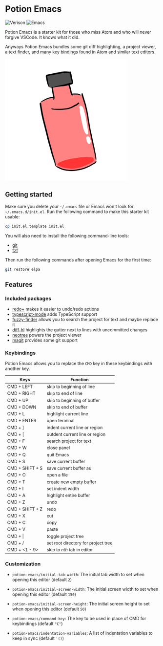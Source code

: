 # Potion Emacs
![Verison](https://img.shields.io/badge/Version-1.0-blue)
![Emacs](https://img.shields.io/badge/Support-Emacs%2027+-blueviolet)

Potion Emacs is a starter kit for those who miss Atom and who will never forgive VSCode.
It knows what it did.

Anyways Potion Emacs bundles some git diff highlighting, a project viewer, a text finder, and many key bindings found in Atom and similar text editors.

<img src="./potion.png" height="400"/>

## Getting started
Make sure you delete your `~/.emacs` file or Emacs won't look for `~/.emacs.d/init.el`.
Run the following command to make this starter kit usable:

```sh
cp init.el.template init.el
```

You will also need to install the following command-line tools:
- [git](https://git-scm.com)
- [fzf](https://github.com/junegunn/fzf)

Then run the following commands after opening Emacs for the first time:

```sh
git restore elpa
```

## Features

### Included packages

- [redo+](https://www.emacswiki.org/emacs/RedoPlus) makes it easier to undo/redo actions
- [typescript-mode](https://melpa.org/#/typescript-mode) adds TypeScript support
- [fuzzy-finder](https://melpa.org/#/fuzzy-finder) allows you to search the project for text and maybe replace it
- [diff-hl](https://melpa.org/#/diff-hl) highlights the gutter next to lines with uncommitted changes
- [neotree](https://melpa.org/#/neotree) powers the project viewer
- [magit](https://melpa.org/#/magit) provides some git support

### Keybindings
Potion Emacs allows you to replace the `CMD` key in these keybindings with another key.

|Keys|Function|
|---|---|
|CMD + LEFT|skip to beginning of line|
|CMD + RIGHT|skip to end of line|
|CMD + UP|skip to beginning of buffer|
|CMD + DOWN|skip to end of buffer|
|CMD + L|highlight current line|
|CMD + ENTER|open terminal|
|CMD + ]|indent current line or region|
|CMD + [|outdent current line or region|
|CMD + F|search project for text|
|CMD + W|close panel|
|CMD + Q|quit Emacs|
|CMD + S|save current buffer|
|CMD + SHIFT + S|save current buffer as|
|CMD + O|open a file|
|CMD + T|create new empty buffer|
|CMD + I|set indent width|
|CMD + A|highlight entire buffer|
|CMD + Z|undo|
|CMD + SHIFT + Z|redo|
|CMD + X|cut|
|CMD + C|copy|
|CMD + V|paste|
|CMD + \||toggle project tree|
|CMD + /|set root directory for project tree|
|CMD + \<1 - 9\>|skip to *nth* tab in editor|

### Customization
- `potion-emacs/initial-tab-width`: The initial tab width to set when opening this editor (default `2`)

- `potion-emacs/initial-screen-width`: The initial screen width to set when opening this editor (default `150`)

- `potion-emacs/initial-screen-height`: The initial screen height to set when opening this editor (default `50`)

- `potion-emacs/command-key`: The key to be used in place of CMD for keybindings (default `"C"`)

- `potion-emacs/indentation-variables`: A list of indentation variables to keep in sync (default `'()`)